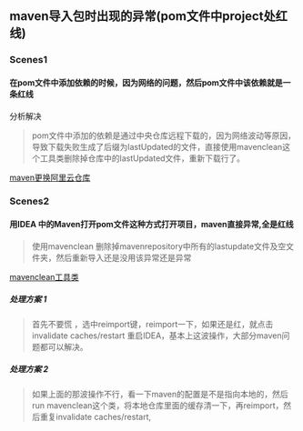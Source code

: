 ## maven导入包时出现的异常(pom文件中project处红线)

### Scenes1

#### 在pom文件中添加依赖的时候，因为网络的问题，然后pom文件中该依赖就是一条红线

分析解决

> pom文件中添加的依赖是通过中央仓库远程下载的，因为网络波动等原因，导致下载失败生成了后缀为lastUpdated的文件，直接使用mavenclean这个工具类删除掉仓库中的lastUpdated文件，重新下载行了。



[maven更换阿里云仓库]()





### Scenes2

#### 用IDEA 中的Maven打开pom文件这种方式打开项目，maven直接异常,全是红线

> 使用mavenclean 删除掉mavenrepository中所有的lastupdate文件及空文件夹，然后重新导入还是没用该异常还是异常



[mavenclean工具类]()



##### 处理方案 1

> 首先不要慌 ，选中reimport键，reimport一下，如果还是红，就点击 invalidate caches/restart  重启IDEA，基本上这波操作，大部分maven问题都可以解决。



##### 处理方案 2 

> 如果上面的那波操作不行，看一下maven的配置是不是指向本地的，然后run mavenclean这个类，将本地仓库里面的缓存清一下，再reimport，然后重复invalidate caches/restart,





